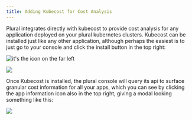 ```yaml
---
title: Adding Kubecost for Cost Analysis
---
```


Plural integrates directly with kubecost to provide cost analysis for any application deployed on your plural kubernetes clusters. Kubecost can be installed just like any other application, although perhaps the easiest is to just go to your console and click the install button in the top right:

![it's the icon on the far left](<../../.gitbook/assets/Screen Shot 2022-01-07 at 11.47.57 PM.png>)

![](<../../.gitbook/assets/Screen Shot 2022-01-07 at 11.48.06 PM.png>)

Once Kubecost is installed, the plural console will query its api to surface granular cost information for all your apps, which you can see by clicking the app information icon also in the top right, giving a modal looking something like this:

![](<../../.gitbook/assets/Screen Shot 2022-01-07 at 11.50.03 PM.png>)
